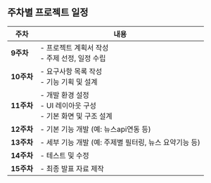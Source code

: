 ## 주차별 프로젝트 일정

| 주차   | 내용 |
|--------|------|
| **9주차**  | - 프로젝트 계획서 작성<br>- 주제 선정, 일정 수립 |
| **10주차** | - 요구사항 목록 작성<br>- 기능 기획 및 설계 |
| **11주차** | - 개발 환경 설정<br>- UI 레이아웃 구성<br>- 기본 화면 및 구조 설계 |
| **12주차** | - 기본 기능 개발 (예: 뉴스api연동 등) |
| **13주차** | - 세부 기능 개발 (예: 주제별 필터링, 뉴스 요약기능 등) |
| **14주차** | - 테스트 및 수정 |
| **15주차** | - 최종 발표 자료 제작 |
